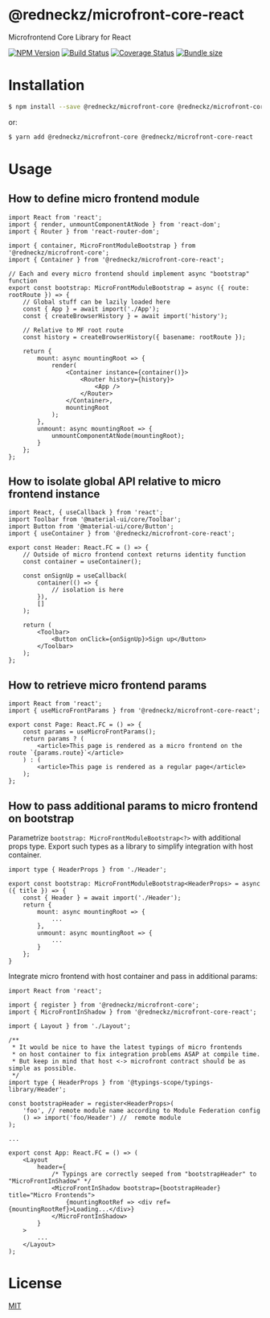# @redneckz/microfront-core-react

Microfrontend Core Library for React

[![NPM Version][npm-image]][npm-url]
[![Build Status][build-image]][build-url]
[![Coverage Status][coverage-image]][coverage-url]
[![Bundle size][bundlephobia-image]][bundlephobia-url]

# Installation

```bash
$ npm install --save @redneckz/microfront-core @redneckz/microfront-core-react
```

or:

```bash
$ yarn add @redneckz/microfront-core @redneckz/microfront-core-react
```

# Usage

## How to define micro frontend module

```tsx
import React from 'react';
import { render, unmountComponentAtNode } from 'react-dom';
import { Router } from 'react-router-dom';

import { container, MicroFrontModuleBootstrap } from '@redneckz/microfront-core';
import { Container } from '@redneckz/microfront-core-react';

// Each and every micro frontend should implement async "bootstrap" function
export const bootstrap: MicroFrontModuleBootstrap = async ({ route: rootRoute }) => {
    // Global stuff can be lazily loaded here
    const { App } = await import('./App');
    const { createBrowserHistory } = await import('history');

    // Relative to MF root route
    const history = createBrowserHistory({ basename: rootRoute });

    return {
        mount: async mountingRoot => {
            render(
                <Container instance={container()}>
                    <Router history={history}>
                        <App />
                    </Router>
                </Container>,
                mountingRoot
            );
        },
        unmount: async mountingRoot => {
            unmountComponentAtNode(mountingRoot);
        }
    };
};
```

## How to isolate global API relative to micro frontend instance

```tsx
import React, { useCallback } from 'react';
import Toolbar from '@material-ui/core/Toolbar';
import Button from '@material-ui/core/Button';
import { useContainer } from '@redneckz/microfront-core-react';

export const Header: React.FC = () => {
    // Outside of micro frontend context returns identity function
    const container = useContainer();

    const onSignUp = useCallback(
        container(() => {
            // isolation is here
        }),
        []
    );

    return (
        <Toolbar>
            <Button onClick={onSignUp}>Sign up</Button>
        </Toolbar>
    );
};
```

## How to retrieve micro frontend params

```tsx
import React from 'react';
import { useMicroFrontParams } from '@redneckz/microfront-core-react';

export const Page: React.FC = () => {
    const params = useMicroFrontParams();
    return params ? (
        <article>This page is rendered as a micro frontend on the route `{params.route}`</article>
    ) : (
        <article>This page is rendered as a regular page</article>
    );
};
```

## How to pass additional params to micro frontend on bootstrap

Parametrize `bootstrap: MicroFrontModuleBootstrap<?>` with additional props type.
Export such types as a library to simplify integration with host container.

```tsx
import type { HeaderProps } from './Header';

export const bootstrap: MicroFrontModuleBootstrap<HeaderProps> = async ({ title }) => {
    const { Header } = await import('./Header');
    return {
        mount: async mountingRoot => {
            ...
        },
        unmount: async mountingRoot => {
            ...
        }
    };
}
```

Integrate micro frontend with host container and pass in additional params:

```tsx
import React from 'react';

import { register } from '@redneckz/microfront-core';
import { MicroFrontInShadow } from '@redneckz/microfront-core-react';

import { Layout } from './Layout';

/**
 * It would be nice to have the latest typings of micro frontends
 * on host container to fix integration problems ASAP at compile time.
 * But keep in mind that host <-> microfront contract should be as simple as possible.
 */
import type { HeaderProps } from '@typings-scope/typings-library/Header';

const bootstrapHeader = register<HeaderProps>(
    'foo', // remote module name according to Module Federation config
    () => import('foo/Header') //  remote module
);

...

export const App: React.FC = () => (
    <Layout
        header={
            /* Typings are correctly seeped from "bootstrapHeader" to "MicroFrontInShadow" */
            <MicroFrontInShadow bootstrap={bootstrapHeader} title="Micro Frontends">
                {mountingRootRef => <div ref={mountingRootRef}>Loading...</div>}
            </MicroFrontInShadow>
        }
    >
        ...
    </Layout>
);
```

# License

[MIT](http://vjpr.mit-license.org)

[npm-image]: https://badge.fury.io/js/%40redneckz%2Fmicrofront-core-react.svg
[npm-url]: https://www.npmjs.com/package/%40redneckz%2Fmicrofront-core-react
[build-image]: https://github.com/redneckz/microfront-core/actions/workflows/build-test.yml/badge.svg
[build-url]: https://github.com/redneckz/microfront-core/actions/workflows/build-test.yml
[coverage-image]: https://coveralls.io/repos/github/redneckz/microfront-core/badge.svg?branch=main
[coverage-url]: https://coveralls.io/github/redneckz/microfront-core?branch=main
[bundlephobia-image]: https://badgen.net/bundlephobia/min/@redneckz/microfront-core-react
[bundlephobia-url]: https://bundlephobia.com/result?p=@redneckz/microfront-core-react
